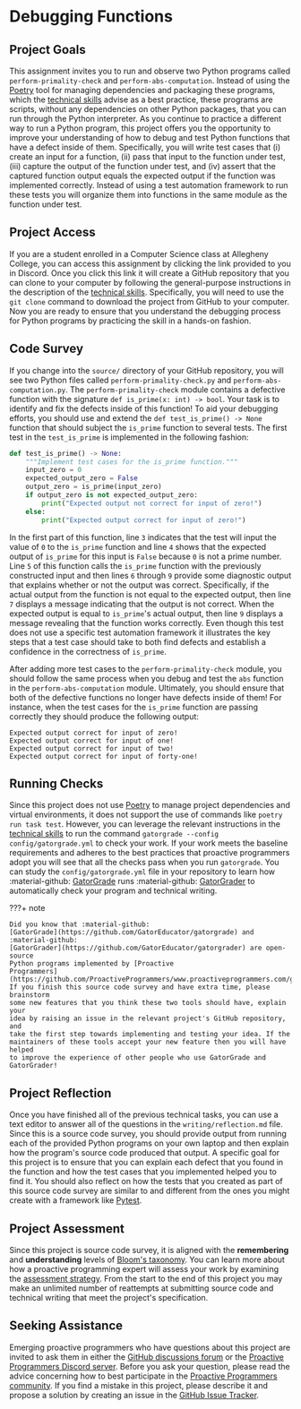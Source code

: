# Debugging Functions

## Project Goals

This assignment invites you to run and observe two Python programs called
`perform-primality-check` and `perform-abs-computation`. Instead of using the
[Poetry](https://python-poetry.org/) tool for managing dependencies and
packaging these programs, which the [technical
skills](/proactive-skills/introduction-proactive-skills/) advise as a best
practice, these programs are scripts, without any dependencies on other Python
packages, that you can run through the Python interpreter. As you continue to
practice a different way to run a Python program, this project offers you the
opportunity to improve your understanding of how to debug and test Python
functions that have a defect inside of them. Specifically, you will write test
cases that (i) create an input for a function, (ii) pass that input to the
function under test, (iii) capture the output of the function under test, and
(iv) assert that the captured function output equals the expected output if the
function was implemented correctly. Instead of using a test automation framework
to run these tests you will organize them into functions in the same module as
the function under test.

## Project Access

If you are a student enrolled in a Computer Science class at Allegheny College,
you can access this assignment by clicking the link provided to you in Discord.
Once you click this link it will create a GitHub repository that you can clone
to your computer by following the general-purpose instructions in the
description of the [technical
skills](/proactive-skills/introduction-proactive-skills/). Specifically, you
will need to use the `git clone` command to download the project from GitHub to
your computer. Now you are ready to ensure that you understand the debugging
process for Python programs by practicing the skill in a hands-on fashion.

## Code Survey

If you change into the `source/` directory of your GitHub repository, you will
see two Python files called `perform-primality-check.py` and
`perform-abs-computation.py`. The `perform-primality-check` module contains a
defective function with the signature `def is_prime(x: int) -> bool`. Your task
is to identify and fix the defects inside of this function! To aid your
debugging efforts, you should use and extend the `def test_is_prime() -> None`
function that should subject the `is_prime` function to several tests. The first
test in the `test_is_prime` is implemented in the following fashion:

```python linenums="1"
def test_is_prime() -> None:
    """Implement test cases for the is_prime function."""
    input_zero = 0
    expected_output_zero = False
    output_zero = is_prime(input_zero)
    if output_zero is not expected_output_zero:
        print("Expected output not correct for input of zero!")
    else:
        print("Expected output correct for input of zero!")
```

In the first part of this function, line `3` indicates that the test will input
the value of `0` to the `is_prime` function and line `4` shows that the expected
output of `is_prime` for this input is `False` because `0` is not a prime
number. Line `5` of this function calls the `is_prime` function with the
previously constructed input and then lines `6` through `9` provide some
diagnostic output that explains whether or not the output was correct.
Specifically, if the actual output from the function is not equal to the
expected output, then line `7` displays a message indicating that the output is
not correct. When the expected output is equal to `is_prime`'s actual output,
then line `9` displays a message revealing that the function works correctly.
Even though this test does not use a specific test automation framework it
illustrates the key steps that a test case should take to both find defects and
establish a confidence in the correctness of `is_prime`.

After adding more test cases to the `perform-primality-check` module, you should
follow the same process when you debug and test the `abs` function in the
`perform-abs-computation` module. Ultimately, you should ensure that both of the
defective functions no longer have defects inside of them! For instance, when
the test cases for the `is_prime` function are passing correctly they should
produce the following output:

```
Expected output correct for input of zero!
Expected output correct for input of one!
Expected output correct for input of two!
Expected output correct for input of forty-one!
```

## Running Checks

Since this project does not use [Poetry](https://python-poetry.org/) to manage
project dependencies and virtual environments, it does not support the use of
commands like `poetry run task test`. However, you can leverage the relevant
instructions in the [technical
skills](/proactive-skills/introduction-proactive-skills/) to run the command
`gatorgrade --config config/gatorgrade.yml` to check your work. If your work
meets the baseline requirements and adheres to the best practices that proactive
programmers adopt you will see that all the checks pass when you run
`gatorgrade`. You can study the `config/gatorgrade.yml` file in your repository
to learn how :material-github:
[GatorGrade](https://github.com/GatorEducator/gatorgrade) runs :material-github:
[GatorGrader](https://github.com/GatorEducator/gatorgrader) to automatically
check your program and technical writing.

???+ note

    Did you know that :material-github:
    [GatorGrade](https://github.com/GatorEducator/gatorgrade) and
    :material-github:
    [GatorGrader](https://github.com/GatorEducator/gatorgrader) are open-source
    Python programs implemented by [Proactive
    Programmers](https://github.com/ProactiveProgrammers/www.proactiveprogrammers.com/graphs/contributors)?
    If you finish this source code survey and have extra time, please brainstorm
    some new features that you think these two tools should have, explain your
    idea by raising an issue in the relevant project's GitHub repository, and
    take the first step towards implementing and testing your idea. If the
    maintainers of these tools accept your new feature then you will have helped
    to improve the experience of other people who use GatorGrade and
    GatorGrader!

## Project Reflection

Once you have finished all of the previous technical tasks, you can use a text
editor to answer all of the questions in the `writing/reflection.md` file. Since
this is a source code survey, you should provide output from running each of the
provided Python programs on your own laptop and then explain how the program's
source code produced that output. A specific goal for this project is to ensure
that you can explain each defect that you found in the function and how the test
cases that you implemented helped you to find it. You should also reflect on how
the tests that you created as part of this source code survey are similar to and
different from the ones you might create with a framework like
[Pytest](https://docs.pytest.org/).

## Project Assessment

Since this project is source code survey, it is aligned with the **remembering**
and **understanding** levels of [Bloom's
taxonomy](proactive-learning/blooms-taxonomy/). You can learn more about how a
proactive programming expert will assess your work by examining the [assessment
strategy](/proactive-learning/assessment-strategy/). From the start to the end
of this project you may make an unlimited number of reattempts at submitting
source code and technical writing that meet the project's specification.

## Seeking Assistance

Emerging proactive programmers who have questions about this project are invited
to ask them in either the [GitHub discussions
forum](https://github.com/ProactiveProgrammers/www.proactiveprogrammers.com/discussions)
or the [Proactive Programmers Discord server](https://discord.gg/kjah8MFYbR).
Before you ask your question, please read the advice concerning how to best
participate in the [Proactive Programmers
community](https://proactiveprogrammers.com/proactive-community/community-connections/).
If you find a mistake in this project, please describe it and propose a solution
by creating an issue in the [GitHub Issue
Tracker](https://github.com/ProactiveProgrammers/www.proactiveprogrammers.com/issues).
